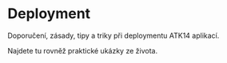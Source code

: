 Deployment
==========

Doporučení, zásady, tipy a triky při deploymentu ATK14 aplikací.

Najdete tu rovněž praktické ukázky ze života.

